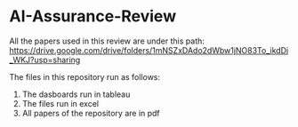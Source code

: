 # AI-Assurance-Review

All the papers used in this review are under this path:
https://drive.google.com/drive/folders/1mNSZxDAdo2dWbw1jNO83To_ikdDi_WKJ?usp=sharing

The files in this repository run as follows:
1. The dasboards run in tableau
2. The files run in excel
3. All papers of the repository are in pdf
